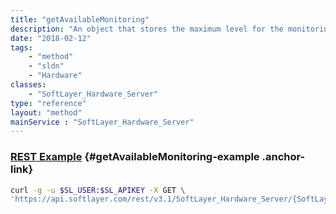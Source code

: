 ```yaml
---
title: "getAvailableMonitoring"
description: "An object that stores the maximum level for the monitoring query types and response types."
date: "2018-02-12"
tags:
    - "method"
    - "sldn"
    - "Hardware"
classes:
    - "SoftLayer_Hardware_Server"
type: "reference"
layout: "method"
mainService : "SoftLayer_Hardware_Server"
---
```


### [REST Example](#getAvailableMonitoring-example) <a href="/article/rest/"><i class="fas fa-question"></i></a> {#getAvailableMonitoring-example .anchor-link} 
```bash
curl -g -u $SL_USER:$SL_APIKEY -X GET \
'https://api.softlayer.com/rest/v3.1/SoftLayer_Hardware_Server/{SoftLayer_Hardware_ServerID}/getAvailableMonitoring'
```
